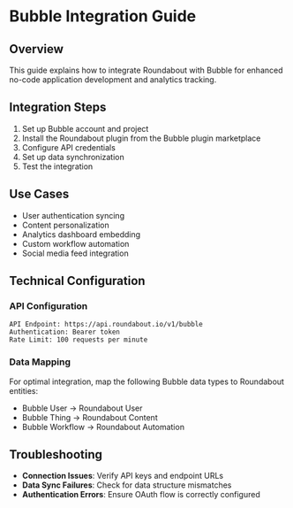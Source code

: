 
# Bubble Integration Guide

## Overview
This guide explains how to integrate Roundabout with Bubble for enhanced no-code application development and analytics tracking.

## Integration Steps
1. Set up Bubble account and project
2. Install the Roundabout plugin from the Bubble plugin marketplace
3. Configure API credentials
4. Set up data synchronization
5. Test the integration

## Use Cases
- User authentication syncing
- Content personalization
- Analytics dashboard embedding
- Custom workflow automation
- Social media feed integration

## Technical Configuration
### API Configuration
```
API Endpoint: https://api.roundabout.io/v1/bubble
Authentication: Bearer token
Rate Limit: 100 requests per minute
```

### Data Mapping
For optimal integration, map the following Bubble data types to Roundabout entities:
- Bubble User → Roundabout User
- Bubble Thing → Roundabout Content
- Bubble Workflow → Roundabout Automation

## Troubleshooting
- **Connection Issues**: Verify API keys and endpoint URLs
- **Data Sync Failures**: Check for data structure mismatches
- **Authentication Errors**: Ensure OAuth flow is correctly configured
